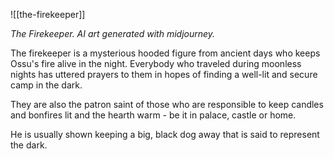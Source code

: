 ![[the-firekeeper]]

*The Firekeeper. AI art generated with midjourney.*

The firekeeper is a mysterious hooded figure from ancient days who keeps Ossu's fire alive in the night. Everybody who traveled during moonless nights has uttered prayers to them in hopes of finding a well-lit and secure camp in the dark.

They are also the patron saint of those who are responsible to keep candles and bonfires lit and the hearth warm - be it in palace, castle or home.

He is usually shown keeping a big, black dog away that is said to represent the dark.